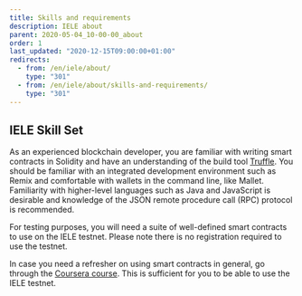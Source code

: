 ```yaml
---
title: Skills and requirements
description: IELE about
parent: 2020-05-04_10-00-00_about
order: 1
last_updated: "2020-12-15T09:00:00+01:00"
redirects:
  - from: /en/iele/about/
    type: "301"
  - from: /en/iele/about/skills-and-requirements/
    type: "301"
---
```

## IELE Skill Set

As an experienced blockchain developer, you are familiar with writing smart contracts in Solidity and have an understanding of the build tool [Truffle](https://www.trufflesuite.com/docs/truffle/overview). You should be familiar with an integrated development environment such as Remix and comfortable with wallets in the command line, like Mallet. Familiarity with higher-level languages such as Java and JavaScript is desirable and knowledge of the JSON remote procedure call (RPC) protocol is recommended.

For testing purposes, you will need a suite of well-defined smart contracts to use on the IELE testnet. Please note there is no registration required to use the testnet.

In case you need a refresher on using smart contracts in general, go through the [Coursera course](https://www.coursera.org/learn/smarter-contracts). This is sufficient for you to be able to use the IELE testnet.
